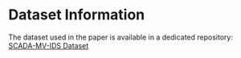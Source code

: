 # Dataset Information

The dataset used in the paper is available in a dedicated repository:  
[SCADA-MV-IDS Dataset](https://github.com/espindolaallan/SCADA-MV-IDS-Dataset)
